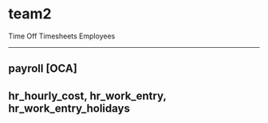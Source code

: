 # team2
Time Off
Timesheets
Employees

-----
payroll [OCA]
--------
hr_hourly_cost, 
hr_work_entry, 
hr_work_entry_holidays
--------